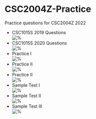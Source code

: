 # CSC2004Z-Practice
Practice questions for CSC2004Z 2022

- CSC1015S 2019 Questions<br>![%](https://progress-bar.dev/7)
- CSC1015S 2020 Questions<br>![%](https://progress-bar.dev/0)
- Practice I<br>![%](https://progress-bar.dev/0)
- Practice II<br>![%](https://progress-bar.dev/0)
- Practice II<br>![%](https://progress-bar.dev/0)
- Sample Test I<br>![%](https://progress-bar.dev/0)
- Sample Test II<br>![%](https://progress-bar.dev/0)
- Sample Test III<br>![%](https://progress-bar.dev/0)
